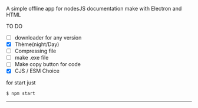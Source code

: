 A simple offline app for nodesJS documentation make with Electron and HTML

TO DO
- [ ] downloader for any version
- [x] Thème(night/Day)
- [ ] Compressing file
- [ ] make .exe file
- [ ] Make copy button for code
- [x] CJS / ESM Choice

for start just
```bash
$ npm start
```
---------------------